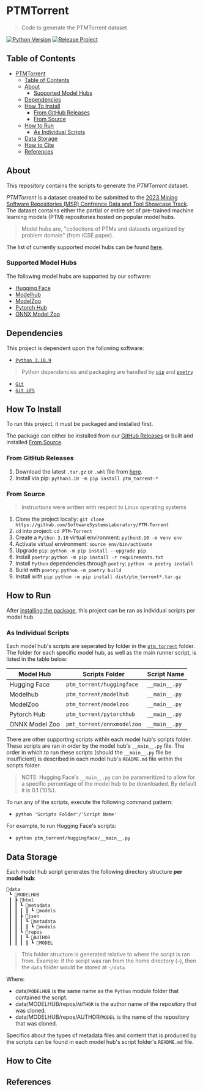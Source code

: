 # PTMTorrent

> Code to generate the PTMTorrent dataset

[![Python Version](https://img.shields.io/badge/Python-3.10.9-blue)](https://img.shields.io/badge/Python-3.10.9-blue)
[![Release Project](https://github.com/SoftwareSystemsLaboratory/PTM-Torrent/actions/workflows/release.yml/badge.svg)](https://github.com/SoftwareSystemsLaboratory/PTM-Torrent/actions/workflows/release.yml)

## Table of Contents

- [PTMTorrent](#ptmtorrent)
  - [Table of Contents](#table-of-contents)
  - [About](#about)
    - [Supported Model Hubs](#supported-model-hubs)
  - [Dependencies](#dependencies)
  - [How To Install](#how-to-install)
    - [From GitHub Releases](#from-github-releases)
    - [From Source](#from-source)
  - [How to Run](#how-to-run)
    - [As Individual Scripts](#as-individual-scripts)
  - [Data Storage](#data-storage)
  - [How to Cite](#how-to-cite)
  - [References](#references)

## About

This repository contains the scripts to generate the *PTMTorrent* dataset.

*PTMTorrent* is a dataset created to be submitted to the
[2023 Mining Software Repositories (MSR) Confrence Data and Tool Showcase Track](https://conf.researchr.org/track/msr-2023/msr-2023-data-showcase).
The dataset contains either the partial or entire set of pre-trained machine
learning models (PTM) repositories hosted on popular model hubs.

> Model hubs are, "collections of PTMs and datasets organized by problem domain"
> (from ICSE paper).

The list of currently supported model hubs can be found
[here](#supported-model-hubs).

### Supported Model Hubs

The following model hubs are supported by our software:

- [Hugging Face](https://huggingface.co/)
- [Modelhub](https://modelhub.ai/)
- [ModelZoo](https://modelzoo.co/)
- [Pytorch Hub](https://pytorch.org/hub/)
- [ONNX Model Zoo](https://github.com/onnx/models/)

## Dependencies

This project is dependent upon the following software:

- [`Python 3.10.9`](https://www.python.org/downloads/release/python-3109/)

> Python dependencies and packaging are handled by
> [`pip`](https://pip.pypa.io/en/stable/) and
> [`poetry`](https://python-poetry.org/)

- [`Git`](https://git-scm.com)
- [`Git LFS`](https://git-lfs.com/)

## How To Install

To run this project, it must be packaged and installed first.

The package can either be installed from our
[GitHub Releases](#from-github-releases) or built and installed
[From Source](#from-source).

### From GitHub Releases

1. Download the latest `.tar.gz` or `.whl` file from
   [here](https://github.com/SoftwareSystemsLaboratory/PTM-Torrent/releases).
1. Install via pip: `python3.10 -m pip install ptm_torrent-*`

### From Source

> Instructions were written with respect to Linux operating systems

1. Clone the project locally:
   `git clone https://github.com/SoftwareSystemsLaboratory/PTM-Torrent`
1. `cd` into project: `cd PTM-Torrent`
1. Create a `Python 3.10` virtual environment: `python3.10 -m venv env`
1. Activate virtual environment: `source env/bin/activate`
1. Upgrade `pip`: `python -m pip install --upgrade pip`
1. Install `poetry`: `python -m pip install -r requirements.txt`
1. Install `Python` dependencies through `poetry`: `python -m poetry install`
1. Build with `poetry`: `python -m poetry build`
1. Install with `pip`: `python -m pip install dist/ptm_torrent*.tar.gz`

## How to Run

After [installing the package](#how-to-install), this project can be ran as
indvidual scripts per model hub.

### As Individual Scripts

Each model hub's scripts are seperated by folder in the
[`ptm_torrent`](ptm_torrent/) folder. The folder for each specific model hub, as
well as the main runner script, is listed in the table below:

| Model Hub      | Scripts Folder             | Script Name   |
| -------------- | -------------------------- | ------------- |
| Hugging Face   | `ptm_torrent/huggingface`  | `__main__.py` |
| Modelhub       | `ptm_torrent/modelhub`     | `__main__.py` |
| ModelZoo       | `ptm_torrent/modelzoo`     | `__main__.py` |
| Pytorch Hub    | `ptm_torrent/pytorchhub`   | `__main__.py` |
| ONNX Model Zoo | `pmt_torrent/onnxmodelzoo` | `__main__.py` |

<!-- Table created with https://www.tablesgenerator.com/markdown_tables -->

There are other supporting scripts within each model hub's scripts folder. These
scripts are ran in order by the model hub's `__main__.py` file. The order in
which to run these scripts (should the `__main__.py` file be insufficient) is
described in each model hub's `README.md` file within the scripts folder.

> NOTE: Hugging Face's `__main__.py` can be parameritized to allow for a
> specific percentage of the model hub to be downloaded. By default it is 0.1
> (10%).

To run any of the scripts, execute the following command pattern:

- `python 'Scripts Folder'/'Script Name'`

For example, to run Hugging Face's scripts:

- `python ptm_torrent/huggingface/__main__.py`

## Data Storage

Each model hub script generates the following directory structure **per model
hub**:

```shell
📂data
 ┗ 📂MODELHUB
 ┃ ┣ 📂html
 ┃ ┃ ┗ 📂metadata
 ┃ ┃ ┃ ┃ ┗ 📂models
 ┃ ┃ ┣ 📂json
 ┃ ┃ ┃ ┗ 📂metadata
 ┃ ┃ ┃ ┃ ┗ 📂models
 ┃ ┃ ┗ 📂repos
 ┃ ┃ ┃ ┗ 📂AUTHOR
 ┃ ┃ ┃ ┃ ┗ 📂MODEL
```

> This folder structure is generated relative to where the script is ran from.
> Example: if the script was ran from the home directory (`~`), then the `data`
> folder would be stored at `~/data`.

Where:

- data/`MODELHUB` is the same name as the `Python` module folder that contained
  the script.
- data/MODELHUB/repos/`AUTHOR` is the author name of the repository that was
  cloned.
- data/MODELHUB/repos/AUTHOR/`MODEL` is the name of the repository that was
  cloned.

Specifics about the types of metadata files and content that is produced by the
scripts can be found in each model hub's script folder's `README.md` file.

## How to Cite

## References
